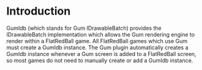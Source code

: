 # Introduction

GumIdb (which stands for Gum IDrawableBatch) provides the IDrawableBatch implementation which allows the Gum rendering engine to render within a FlatRedBall game. All FlatRedBall games which use Gum must create a GumIdb instance. The Gum plugin automatically creates a GumIdb instance whenever a Gum screen is added to a FlatRedBall screen, so most games do not need to manually create or add a GumIdb instance. &#x20;
